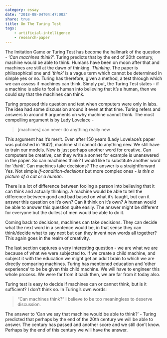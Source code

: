 ```yaml
---
category: essay
date: "2018-08-04T04:47:00Z"
share: true
title: On The Turing Test
tags:
    - artificial-intelligence
    - research-paper
---
```


The Imitation Game or Turing Test has become the hallmark of the question - ‘*Can machines think?*’. Turing predicts that by the end of 20th century, machine would be able to think. Humans have been on moon after that and machines are still at the dawn of thinking. *Thinking*. The paper is philosophical one and ‘*think*’ is a vague term which cannot be determined in simple yes or no. Turing has therefore, given a method, a test through which we can assess if machines can think. Simply put, the Turing Test states - if a machine is able to fool a human into believing that it’s a human, then we could say that the machines can think.

Turing proposed this question and test when computers were only in labs. The idea had some discussion around it even at that time. Turing refers and answers to around 9 arguments on why machine cannot think. The most compelling argument is by Lady Lovelace -
> [machines] can never do anything really new

This argument has it’s merit. Even after 150 years (Lady Lovelace’s paper was published in 1842), machine still cannot do anything new. We still have to train our models. New is just perhaps another word for creative. Can computers be creative, can they write a sonnet for example is unanswered in the paper.
So can machines think? I would like to substitute another word for ‘*think*’. Can machines take decisions? The answer is a straightforward Yes. Not simple *if-condition-decisions* but more complex ones - *is this a picture of a cat or a human*.

There is a lot of difference between fooling a person into believing that it can think and actually thinking. A machine would be able to tell the difference between good and bad based on what it’s taught, but can it answer this question on it’s own? Can it think on it’s own? A human would be able to answer this question quite easily. The answer might be different for everyone but the dullest of men would be able to do it.

Coming back to decisions, machines can take decisions. They can decide what the next word in a sentence would be, in that sense they can think/decide what to say next but can they invent new words all together? This again goes in the realm of creativity.

The last section captures a very interesting question - we are what we are because of what we were subjected to. If we create a child machine, and subject it with the education we might get an adult brain to which we are directly comparing machines. Turing has mentioned education and ‘other experience’ to be be given this child machine. We will have to engineer this whole process. We were far from it back then, we are far from it today also.

Turing test is easy to decide if machines can or cannot think, but is it sufficient? I don’t think so. In Turing’s own words:
>“Can machines think?” I believe to be too meaningless to deserve discussion.

The answer to ‘Can we say that machine would be able to think?’ - Turing predicted that perhaps by the end of the 20th century we will be able to answer. The century has passed and another score and we still don’t know. Perhaps by the end of this century we will have the answer.

